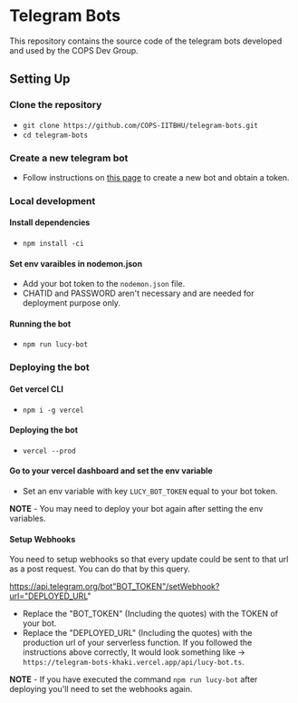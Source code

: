 # Telegram Bots
This repository contains the source code of the telegram bots developed and used by the COPS Dev Group.


## Setting Up

### Clone the repository
- `git clone https://github.com/COPS-IITBHU/telegram-bots.git`
- `cd telegram-bots`

### Create a new telegram bot
- Follow instructions on [this page](https://core.telegram.org/bots) to create a
new bot and obtain a token.

### Local development

#### Install dependencies
- `npm install -ci`

#### Set env varaibles in nodemon.json
- Add your bot token to the `nodemon.json` file.
- CHATID and PASSWORD aren't necessary and are needed for deployment purpose only.

#### Running the bot
- `npm run lucy-bot`

### Deploying the bot

#### Get vercel CLI
- `npm i -g vercel`

#### Deploying the bot
- `vercel --prod`

#### Go to your vercel dashboard and set the env variable
- Set an env variable with key `LUCY_BOT_TOKEN` equal to your bot token.

**NOTE** - You may need to deploy your bot again after setting the env variables.

#### Setup Webhooks
You need to setup webhooks so that every update could be sent to that url as a post request. You can do that by this query.

https://api.telegram.org/bot"BOT_TOKEN"/setWebhook?url="DEPLOYED_URL"

- Replace the "BOT_TOKEN" (Including the quotes) with the TOKEN of your bot.
- Replace the "DEPLOYED_URL" (Including the quotes) with the production url of your serverless function. If you followed the instructions above correctly, It would look something like -> `https://telegram-bots-khaki.vercel.app/api/lucy-bot.ts`.

**NOTE** - If you have executed the command `npm run lucy-bot` after deploying you'll need to set the webhooks again.
